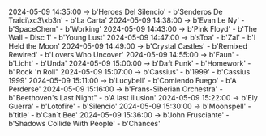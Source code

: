 2024-05-09 14:35:00 -> b'Heroes Del Silencio' - b'Senderos De Traici\xc3\xb3n' - b'La Carta'
2024-05-09 14:38:00 -> b'Evan Le Ny' - b'SpaceChem' - b'Working'
2024-05-09 14:43:00 -> b'Pink Floyd' - b'The Wall - Disc 1' - b'Young Lust'
2024-05-09 14:47:00 -> b'sToa' - b'Zal' - b'I Held the Moon'
2024-05-09 14:49:00 -> b'Crystal Castles' - b'Remixed Rewired' - b'Lovers Who Uncover'
2024-05-09 14:55:00 -> b'Faun' - b'Licht' - b'Unda'
2024-05-09 15:00:00 -> b'Daft Punk' - b'Homework' - b"Rock 'n Roll"
2024-05-09 15:07:00 -> b'Cassius' - b'1999' - b'Cassius 1999'
2024-05-09 15:11:00 -> b'Lucybell' - b'Comiendo Fuego' - b'A Perderse'
2024-05-09 15:16:00 -> b'Frans-Siberian Orchestra' - b"Beethoven's Last Night" - b'A last illusion'
2024-05-09 15:22:00 -> b'Ely Guerra' - b'Lotofire' - b'Silencio'
2024-05-09 15:30:00 -> b'Moonspell' - b'title' - b'Can`t Bee'
2024-05-09 15:36:00 -> b'John Frusciante' - b'Shadows Collide With People' - b'Chances'
